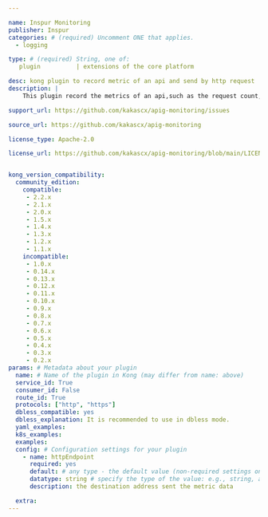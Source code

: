 ```yaml
---

name: Inspur Monitoring
publisher: Inspur
categories: # (required) Uncomment ONE that applies.
  - logging

type: # (required) String, one of:
   plugin          | extensions of the core platform

desc: kong plugin to record metric of an api and send by http request
description: |
    This plugin record the metrics of an api,such as the request count, the number of response code with 2xx,4xx and 5xx,the number of error request,the ingress and egress traffic data and the time of response.Then use a post http request whose request body is the json format of the metrics, to send to the destination address.

support_url: https://github.com/kakascx/apig-monitoring/issues

source_url: https://github.com/kakascx/apig-monitoring

license_type: Apache-2.0

license_url: https://github.com/kakascx/apig-monitoring/blob/main/LICENSE


kong_version_compatibility:
  community_edition:
    compatible:
     - 2.2.x
     - 2.1.x
     - 2.0.x
     - 1.5.x
     - 1.4.x
     - 1.3.x 
     - 1.2.x
     - 1.1.x
    incompatible:
     - 1.0.x
     - 0.14.x
     - 0.13.x
     - 0.12.x
     - 0.11.x
     - 0.10.x
     - 0.9.x
     - 0.8.x
     - 0.7.x
     - 0.6.x
     - 0.5.x
     - 0.4.x
     - 0.3.x
     - 0.2.x
params: # Metadata about your plugin
  name: # Name of the plugin in Kong (may differ from name: above)
  service_id: True
  consumer_id: False
  route_id: True
  protocols: ["http", "https"]
  dbless_compatible: yes
  dbless_explanation: It is recommended to use in dbless mode.
  yaml_examples:
  k8s_examples:
  examples:
  config: # Configuration settings for your plugin
    - name: httpEndpoint
      required: yes
      default: # any type - the default value (non-required settings only)
      datatype: string # specify the type of the value: e.g., string, array, boolean, etc.
      description: the destination address sent the metric data

  extra:
---
```


